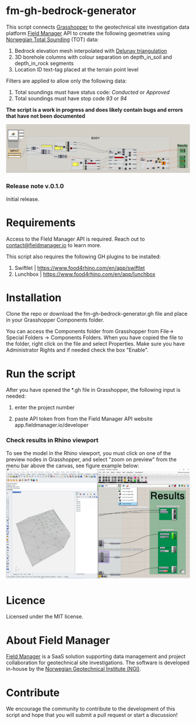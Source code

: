 # fm-gh-bedrock-generator

This script connects [Grasshopper](https://www.rhino3d.com/) to the geotechnical site investigation data platform [Field Manager](https://fieldmanager.io) API to create the following geometries using [Norwegian Total Sounding](https://ngf.no/publikasjoner/melding-nr-9-veiledning-for-utforelse-av-totalsondering-1994/) (TOT) data:
1) Bedrock elevation mesh interpolated with [Delunay triangulation](https://en.wikipedia.org/wiki/Delaunay_triangulation)
2) 3D borehole columns with colour separation on depth_in_soil and depth_in_rock segments
3) Location ID text-tag placed at the terrain point level

Filters are applied to allow only the following data:
1. Total soundings must have status code: *Conducted* or *Approved*
2. Total soundings must have stop code *93* or *94*

**The script is a work in progress and does likely contain bugs and errors that have not been documented**

![Script layout](./figures/fig_1.PNG)

### Release note v.0.1.0
Initial release.

# Requirements
Access to the FIeld Manager API is required. Reach out to contact@fieldmanager.io to learn more. 

This script also requires the following GH plugins to be installed:
1. Swiftlet | https://www.food4rhino.com/en/app/swiftlet
2. Lunchbox | https://www.food4rhino.com/en/app/lunchbox

# Installation
Clone the repo or download the fm-gh-bedrock-generator.gh file and place in your Grasshopper Components folder. 

You can access the Components folder from Grasshopper from File-> Special Folders -> Components Folders. 
When you have copied the file to the folder, right click on the file and select Properties. 
Make sure you have Administrator Rights and if needed check the box "Enable".  

# Run the script
After you have opened the *.gh file in Grasshopper, the following input is needed:

1) enter the project number 

2) paste API token from from the Field Manager API website
app.fieldmanager.io/developer

### Check results in Rhino viewport
To see the model in the Rhino viewport, you must click on one of the preview nodes in Grasshopper, and select "zoom on preview" from the menu bar above the canvas, see figure example below: 
![Zoom on preview](./figures/fig_2.PNG)

# Licence
Licensed under the MIT license.

# About Field Manager
[Field Manager](https://fieldmanager.io) is a SaaS solution supporting data management and project collaboration for geotechnical site investigations. The software is developed in-house by the [Norwegian Geotechnical Institute (NGI)](https://www.ngi.no/).

# Contribute
We encourage the community to contribute to the development of this script and hope that you will submit a pull request or start a discussion!
